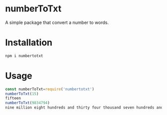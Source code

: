# numberToTxt
A simple package that convert a number to words.
# Installation
```javascript
npm i numbertotxt
```

# Usage
```javascript
const numberToTxt=require('numbertotxt')
numberToTxt(15)
fifteen
numberToTxt(9834794)
nine million eight hundreds and thirty four thousand seven hundreds and ninety four  
```
